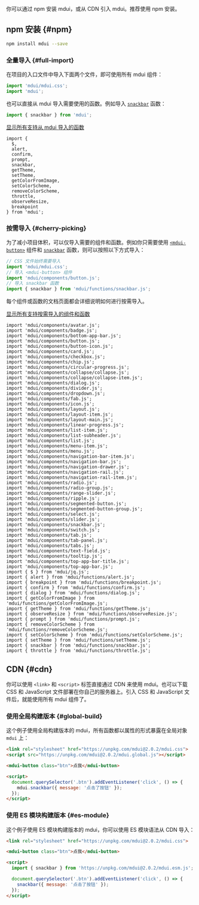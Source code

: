 你可以通过 npm 安装 mdui，或从 CDN 引入 mdui。推荐使用 npm 安装。

## npm 安装 {#npm}

```bash
npm install mdui --save
```

### 全量导入 {#full-import}

在项目的入口文件中导入下面两个文件，即可使用所有 mdui 组件：

```js
import 'mdui/mdui.css';
import 'mdui';
```

也可以直接从 mdui 导入需要使用的函数。例如导入 [`snackbar`](/docs/2/functions/snackbar) 函数：

```js
import { snackbar } from 'mdui';
```

<mdui-collapse>
  <mdui-collapse-item>
    <a slot="header" href="">显示所有支持从 mdui 导入的函数</a>
    <pre class="language-js"><code>import {
  $,
  alert,
  confirm,
  prompt,
  snackbar,
  getTheme,
  setTheme,
  getColorFromImage,
  setColorScheme,
  removeColorScheme,
  throttle,
  observeResize,
  breakpoint
} from 'mdui';</code></pre>
  </mdui-collapse-item>
</mdui-collapse>

### 按需导入 {#cherry-picking}

为了减小项目体积，可以仅导入需要的组件和函数。例如你只需要使用 [`<mdui-button>`](/docs/2/components/button) 组件和 [`snackbar`](/docs/2/functions/snackbar) 函数，则可以按照以下方式导入：

```js
// CSS 文件始终需要导入
import 'mdui/mdui.css';
// 导入 <mdui-button> 组件
import 'mdui/components/button.js';
// 导入 snackbar 函数
import { snackbar } from 'mdui/functions/snackbar.js';
```

每个组件或函数的文档页面都会详细说明如何进行按需导入。

<mdui-collapse>
  <mdui-collapse-item>
    <a slot="header" href="">显示所有支持按需导入的组件和函数</a>
    <pre class="language-js"><code>import 'mdui/components/avatar.js';
import 'mdui/components/badge.js';
import 'mdui/components/bottom-app-bar.js';
import 'mdui/components/button.js';
import 'mdui/components/button-icon.js';
import 'mdui/components/card.js';
import 'mdui/components/checkbox.js';
import 'mdui/components/chip.js';
import 'mdui/components/circular-progress.js';
import 'mdui/components/collapse/collapse.js';
import 'mdui/components/collapse/collapse-item.js';
import 'mdui/components/dialog.js';
import 'mdui/components/divider.js';
import 'mdui/components/dropdown.js';
import 'mdui/components/fab.js';
import 'mdui/components/icon.js';
import 'mdui/components/layout.js';
import 'mdui/components/layout-item.js';
import 'mdui/components/layout-main.js';
import 'mdui/components/linear-progress.js';
import 'mdui/components/list-item.js';
import 'mdui/components/list-subheader.js';
import 'mdui/components/list.js';
import 'mdui/components/menu-item.js';
import 'mdui/components/menu.js';
import 'mdui/components/navigation-bar-item.js';
import 'mdui/components/navigation-bar.js';
import 'mdui/components/navigation-drawer.js';
import 'mdui/components/navigation-rail.js';
import 'mdui/components/navigation-rail-item.js';
import 'mdui/components/radio.js';
import 'mdui/components/radio-group.js';
import 'mdui/components/range-slider.js';
import 'mdui/components/ripple.js';
import 'mdui/components/segmented-button.js';
import 'mdui/components/segmented-button-group.js';
import 'mdui/components/select.js';
import 'mdui/components/slider.js';
import 'mdui/components/snackbar.js';
import 'mdui/components/switch.js';
import 'mdui/components/tab.js';
import 'mdui/components/tab-panel.js';
import 'mdui/components/tabs.js';
import 'mdui/components/text-field.js';
import 'mdui/components/tooltip.js';
import 'mdui/components/top-app-bar-title.js';
import 'mdui/components/top-app-bar.js';
import { $ } from 'mdui/jq.js';
import { alert } from 'mdui/functions/alert.js';
import { breakpoint } from 'mdui/functions/breakpoint.js';
import { confirm } from 'mdui/functions/confirm.js';
import { dialog } from 'mdui/functions/dialog.js';
import { getColorFromImage } from 'mdui/functions/getColorFromImage.js';
import { getTheme } from 'mdui/functions/getTheme.js';
import { observeResize } from 'mdui/functions/observeResize.js';
import { prompt } from 'mdui/functions/prompt.js';
import { removeColorScheme } from 'mdui/functions/removeColorScheme.js';
import { setColorScheme } from 'mdui/functions/setColorScheme.js';
import { setTheme } from 'mdui/functions/setTheme.js';
import { snackbar } from 'mdui/functions/snackbar.js';
import { throttle } from 'mdui/functions/throttle.js';</code></pre>
  </mdui-collapse-item>
</mdui-collapse>

## CDN {#cdn}

你可以使用 `<link>` 和 `<script>` 标签直接通过 CDN 来使用 mdui。也可以下载 CSS 和 JavaScript 文件部署在你自己的服务器上。引入 CSS 和 JavaScript 文件后，就能使用所有 mdui 组件了。

### 使用全局构建版本 {#global-build}

这个例子使用全局构建版本的 mdui，所有函数都以属性的形式暴露在全局对象 `mdui` 上：

```html
<link rel="stylesheet" href="https://unpkg.com/mdui@2.0.2/mdui.css">
<script src="https://unpkg.com/mdui@2.0.2/mdui.global.js"></script>

<mdui-button class="btn">点我</mdui-button>

<script>
  document.querySelector('.btn').addEventListener('click', () => {
    mdui.snackbar({ message: '点击了按钮' });
  });
</script>
```

### 使用 ES 模块构建版本 {#es-module}

这个例子使用 ES 模块构建版本的 mdui，你可以使用 ES 模块语法从 CDN 导入：

```html
<link rel="stylesheet" href="https://unpkg.com/mdui@2.0.2/mdui.css">

<mdui-button class="btn">点我</mdui-button>

<script>
  import { snackbar } from 'https://unpkg.com/mdui@2.0.2/mdui.esm.js';

  document.querySelector('.btn').addEventListener('click', () => {
    snackbar({ message: '点击了按钮' });
  });
</script>
```
